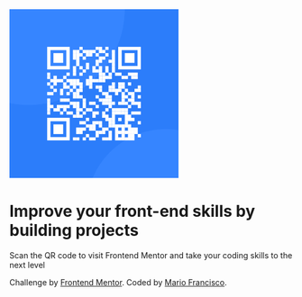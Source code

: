 <!DOCTYPE html>
<html lang="en">
<head>
  <meta charset="UTF-8">
  <meta name="viewport" content="width=device-width, initial-scale=1.0"> <!-- displays site properly based on user's device -->
  <link rel="stylesheet" href="./assets/css/style.css">
  <link rel="icon" type="image/png" sizes="32x32" href="./images/favicon-32x32.png">
  <link rel="preconnect" href="https://fonts.googleapis.com">
  <link rel="preconnect" href="https://fonts.gstatic.com" crossorigin>
 <link href="https://fonts.googleapis.com/css2?family=Outfit&display=swap" rel="stylesheet">

</head>
<body>
  <div class="card">
    <img src="./assets/images/image-qr-code.png" width=300 height=300>
    <h1>Improve your front-end skills by building projects</h1>
    <p>Scan the QR code to visit Frontend Mentor and take your coding skills to the next level</p>
  </div>
  <footer>
   <div class="attribution">
    Challenge by <a href="https://www.frontendmentor.io?ref=challenge" target="_blank">Frontend Mentor</a>. 
    Coded by <a href="https://github.com/happymalyo">Mario Francisco</a>.
   </div>
  </footer>
</body>
</html>
